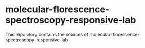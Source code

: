 # molecular-florescence-spectroscopy-responsive-lab
This repository contains the sources of molecular-florescence-spectroscopy-responsive-lab
